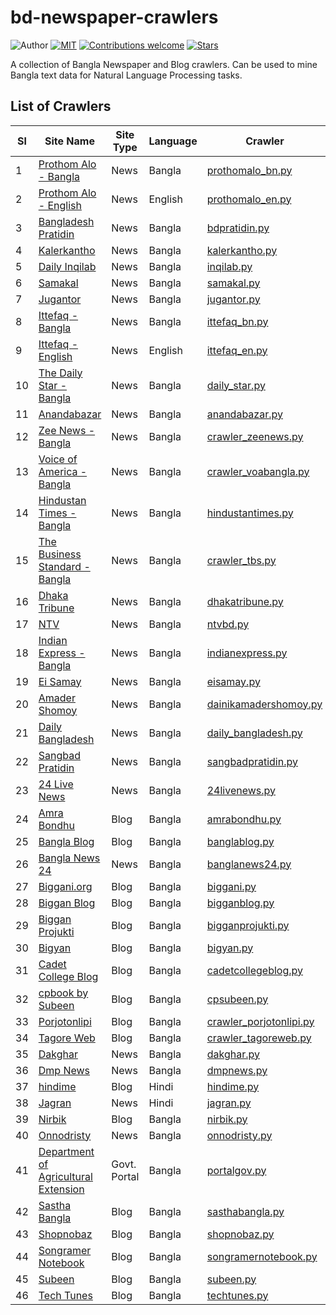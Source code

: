 # bd-newspaper-crawlers
![Author](https://img.shields.io/badge/author-KSMubasshir-orange)
[![MIT](https://img.shields.io/badge/license-MIT-5eba00.svg)](https://github.com/KSMubasshir/bd-newspaper-crawlers/blob/master/LICENSE.md)
[![Contributions welcome](https://img.shields.io/badge/contributions-welcome-brightgreen.svg?style=flat)](https://github.com/KSMubasshir/bd-newspaper-crawlers)
[![Stars](https://img.shields.io/github/stars/KSMubasshir/bd-newspaper-crawlers.svg?style=social)](https://github.com/KSMubasshir/bd-newspaper-crawlers/stargazers)


A collection of Bangla Newspaper and Blog crawlers. Can be used to mine Bangla text data for Natural Language Processing tasks.
## List of Crawlers
| Sl  | Site Name                                                         | Site Type    | Language | Crawler                                                                                                             |
|-----|-------------------------------------------------------------------|--------------|----------|---------------------------------------------------------------------------------------------------------------------|
| 1   | [Prothom Alo - Bangla](https://www.prothomalo.com/)               | News         | Bangla   | [prothomalo_bn.py](https://github.com/KSMubasshir/bd-newspaper-crawlers/blob/master/prothomalo_bn.py)               |
| 2   | [Prothom Alo - English](https://en.prothomalo.com/)               | News         | English  | [prothomalo_en.py](https://github.com/KSMubasshir/bd-newspaper-crawlers/blob/master/prothomalo_en.py)               |
| 3   | [Bangladesh Pratidin](https://www.bd-pratidin.com/)               | News         | Bangla   | [bdpratidin.py](https://github.com/KSMubasshir/bd-newspaper-crawlers/blob/master/bdpratidin.py)                     |
| 4   | [Kalerkantho](https://www.kalerkantho.com/online)                 | News         | Bangla   | [kalerkantho.py](https://github.com/KSMubasshir/bd-newspaper-crawlers/blob/master/kalerkantho.py)                   |
| 5   | [Daily Inqilab](https://www.dailyinqilab.com/)                    | News         | Bangla   | [inqilab.py](https://github.com/KSMubasshir/bd-newspaper-crawlers/blob/master/inqilab.py)                           |
| 6   | [Samakal](https://samakal.com/)                                   | News         | Bangla   | [samakal.py](https://github.com/KSMubasshir/bd-newspaper-crawlers/blob/master/samakal.py)                           |
| 7   | [Jugantor](https://www.jugantor.com/)                             | News         | Bangla   | [jugantor.py](https://github.com/KSMubasshir/bd-newspaper-crawlers/blob/master/jugantor.py)                         |
| 8   | [Ittefaq - Bangla](https://www.ittefaq.com.bd/)                   | News         | Bangla   | [ittefaq_bn.py](https://github.com/KSMubasshir/bd-newspaper-crawlers/blob/master/ittefaq_bn.py)                     |
| 9   | [Ittefaq - English](https://en.ittefaq.com.bd/)                   | News         | English  | [ittefaq_en.py](https://github.com/KSMubasshir/bd-newspaper-crawlers/blob/master/ittefaq_en.py)                     |
| 10  | [The Daily Star - Bangla](https://bangla.thedailystar.net/)       | News         | Bangla   | [daily_star.py](https://github.com/KSMubasshir/bd-newspaper-crawlers/blob/master/daily_star.py)                     |
| 11  | [Anandabazar](https://www.anandabazar.com/)                       | News         | Bangla   | [anandabazar.py](https://github.com/KSMubasshir/bd-newspaper-crawlers/blob/master/anandabazar.py)                   |
| 12  | [Zee News - Bangla](https://zeenews.india.com/bengali/)           | News         | Bangla   | [crawler_zeenews.py](https://github.com/KSMubasshir/bd-newspaper-crawlers/blob/master/crawler_zeenews.py)           |
| 13  | [Voice of America - Bangla](https://www.voabangla.com/ )          | News         | Bangla   | [crawler_voabangla.py](https://github.com/KSMubasshir/bd-newspaper-crawlers/blob/master/crawler_voabangla.py)       |
| 14  | [Hindustan Times - Bangla](https://bangla.hindustantimes.com/)    | News         | Bangla   | [hindustantimes.py](https://github.com/KSMubasshir/bd-newspaper-crawlers/blob/master/hindustantimes.py)             |
| 15  | [The Business Standard - Bangla](https://www.tbsnews.net/bangla/) | News         | Bangla   | [crawler_tbs.py](https://github.com/KSMubasshir/bd-newspaper-crawlers/blob/master/crawler_tbs.py)                   |
| 16  | [Dhaka Tribune](https://bangla.dhakatribune.com/)                 | News         | Bangla   | [dhakatribune.py](https://github.com/KSMubasshir/bd-newspaper-crawlers/blob/master/dhakatribune.py)                 |
| 17  | [NTV](https://www.ntvbd.com/)                                     | News         | Bangla   | [ntvbd.py](https://github.com/KSMubasshir/bd-newspaper-crawlers/blob/master/ntvbd.py)                               |
| 18  | [Indian Express - Bangla](https://bengali.indianexpress.com/)     | News         | Bangla   | [indianexpress.py](https://github.com/KSMubasshir/bd-newspaper-crawlers/blob/master/indianexpress.py)               |
| 19  | [Ei Samay](https://eisamay.com/us)                                | News         | Bangla   | [eisamay.py](https://github.com/KSMubasshir/bd-newspaper-crawlers/blob/master/eisamay.py)                           |
| 20  | [Amader Shomoy](https://www.dainikamadershomoy.com/)              | News         | Bangla   | [dainikamadershomoy.py](https://github.com/KSMubasshir/bd-newspaper-crawlers/blob/master/dainikamadershomoy.py)     |
| 21  | [Daily Bangladesh](https://www.daily-bangladesh.com/)             | News         | Bangla   | [daily_bangladesh.py](https://github.com/KSMubasshir/bd-newspaper-crawlers/blob/master/daily_bangladesh.py)         |
| 22  | [Sangbad Pratidin](https://www.sangbadpratidin.in/)               | News         | Bangla   | [sangbadpratidin.py](https://github.com/KSMubasshir/bd-newspaper-crawlers/blob/master/sangbadpratidin.py)           |
| 23  | [24 Live News](https://www.bangla.24livenewspaper.com/)           | News         | Bangla   | [24livenews.py](https://github.com/KSMubasshir/bd-newspaper-crawlers/blob/master/24livenews.py)                     |
| 24  | [Amra Bondhu](https://www.amrabondhu.com/)                        | Blog         | Bangla   | [amrabondhu.py](https://github.com/KSMubasshir/bd-newspaper-crawlers/blob/master/amrabondhu.py)                     |
| 25  | [Bangla Blog](http://banglablog.in/)                              | Blog         | Bangla   | [banglablog.py](https://github.com/KSMubasshir/bd-newspaper-crawlers/blob/master/banglablog.py)                     |
| 26  | [Bangla News 24](https://www.banglanews24.com/)                   | News         | Bangla   | [banglanews24.py](https://github.com/KSMubasshir/bd-newspaper-crawlers/blob/master/banglanews24.py)                 |
| 27  | [Biggani.org](https://biggani.org/)                               | Blog         | Bangla   | [biggani.py](https://github.com/KSMubasshir/bd-newspaper-crawlers/blob/master/biggani.py)                           |
| 28  | [Biggan Blog](https://bigganblog.org/)                            | Blog         | Bangla   | [bigganblog.py](https://github.com/KSMubasshir/bd-newspaper-crawlers/blob/master/bigganblog.py)                     |
| 29  | [Biggan Projukti](http://www.bigganprojukti.com/)                 | Blog         | Bangla   | [bigganprojukti.py](https://github.com/KSMubasshir/bd-newspaper-crawlers/blob/master/bigganprojukti.py)             |
| 30  | [Bigyan](https://bigyan.org.in/)                                  | Blog         | Bangla   | [bigyan.py](https://github.com/KSMubasshir/bd-newspaper-crawlers/blob/master/bigyan.py)                             |
| 31  | [Cadet College Blog](https://cadetcollegeblog.com/)               | Blog         | Bangla   | [cadetcollegeblog.py](https://github.com/KSMubasshir/bd-newspaper-crawlers/blob/master/cadetcollegeblog.py)         |
| 32  | [cpbook by Subeen](http://cpbook.subeen.com/)                     | Blog         | Bangla   | [cpsubeen.py](https://github.com/KSMubasshir/bd-newspaper-crawlers/blob/master/cpsubeen.py)                         |
| 33  | [Porjotonlipi](https://porjotonlipi.com/)                         | Blog         | Bangla   | [crawler_porjotonlipi.py](https://github.com/KSMubasshir/bd-newspaper-crawlers/blob/master/crawler_porjotonlipi.py) |
| 34  | [Tagore Web](https://www.tagoreweb.in/)                           | Blog         | Bangla   | [crawler_tagoreweb.py](https://github.com/KSMubasshir/bd-newspaper-crawlers/blob/master/crawler_tagoreweb.py)       |
| 35  | [Dakghar](https://www.dakghar24.com/)                             | News         | Bangla   | [dakghar.py](https://github.com/KSMubasshir/bd-newspaper-crawlers/blob/master/dakghar.py)                           |
| 36  | [Dmp News](https://dmpnews.org/)                                  | News         | Bangla   | [dmpnews.py](https://github.com/KSMubasshir/bd-newspaper-crawlers/blob/master/dmpnews.py)                           |
| 37  | [hindime](https://hindime.net/)                                   | Blog         | Hindi    | [hindime.py](https://github.com/KSMubasshir/bd-newspaper-crawlers/blob/master/hindime.py)                           |
| 38  | [Jagran](https://www.jagran.com/)                                 | News         | Hindi    | [jagran.py](https://github.com/KSMubasshir/bd-newspaper-crawlers/blob/master/jagran.py)                             |
| 39  | [Nirbik](https://www.nirbik.com/)                                 | Blog         | Bangla   | [nirbik.py](https://github.com/KSMubasshir/bd-newspaper-crawlers/blob/master/nirbik.py)                             |
| 40  | [Onnodristy](https://onnodristy.com/)                             | News         | Bangla   | [onnodristy.py](https://github.com/KSMubasshir/bd-newspaper-crawlers/blob/master/onnodristy.py)                     |
| 41  | [Department of Agricultural Extension](http://dae.portal.gov.bd/) | Govt. Portal | Bangla   | [portalgov.py](https://github.com/KSMubasshir/bd-newspaper-crawlers/blob/master/portalgov.py)                       |
| 42  | [Sastha Bangla](http://www.sasthabangla.com/)                     | Blog         | Bangla   | [sasthabangla.py](https://github.com/KSMubasshir/bd-newspaper-crawlers/blob/master/sasthabangla.py)                 |
| 43  | [Shopnobaz](https://shopnobaz.net/)                               | Blog         | Bangla   | [shopnobaz.py](https://github.com/KSMubasshir/bd-newspaper-crawlers/blob/master/shopnobaz.py)                       |
| 44  | [Songramer Notebook](https://songramernotebook.com/)              | Blog         | Bangla   | [songramernotebook.py](https://github.com/KSMubasshir/bd-newspaper-crawlers/blob/master/songramernotebook.py)       |
| 45  | [Subeen](http://subeen.com/)                                      | Blog         | Bangla   | [subeen.py](https://github.com/KSMubasshir/bd-newspaper-crawlers/blob/master/subeen.py)                             |
| 46  | [Tech Tunes](https://www.techtunes.io/)                           | Blog         | Bangla   | [techtunes.py](https://github.com/KSMubasshir/bd-newspaper-crawlers/blob/master/techtunes.py)                       |
